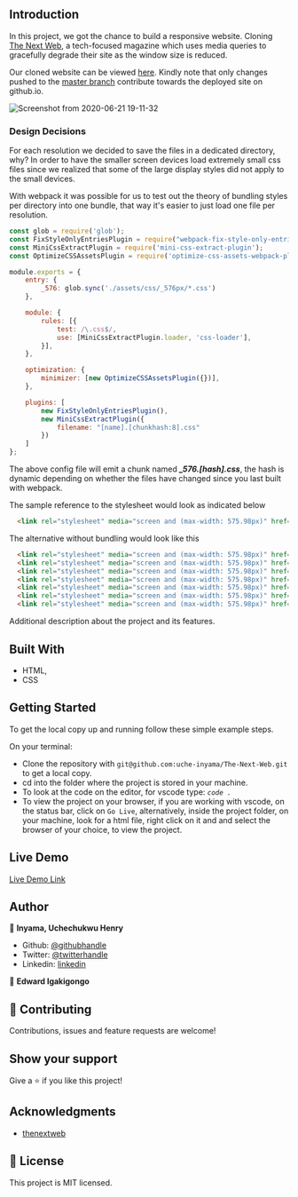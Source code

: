 ## Introduction

In this project, we got the chance to build a responsive website. Cloning [The Next Web](https://thenextweb.com), a tech-focused magazine which uses media 
queries to gracefully degrade their site as the window size is reduced.

Our cloned website can be viewed [here](https://igakigongo.github.io/The-Next-Web/). Kindly note that only changes pushed to the
[master branch](https://github.com/igakigongo/The-Next-Web/tree/master) contribute towards the deployed site on github.io.


![Screenshot from 2020-06-21 19-11-32](https://user-images.githubusercontent.com/46329537/85231936-47b9b880-b3f3-11ea-80c3-a0cb2854d842.png)



### Design Decisions
For each resolution we decided to save the files in a dedicated directory, why? In order to have the smaller screen devices load extremely 
small css files since we realized that some of the large display styles did not apply to the small devices.

With webpack it was possible for us to test out the theory of bundling styles per directory into one bundle, that way it's easier to
just load one file per resolution. 

```javascript
const glob = require('glob');
const FixStyleOnlyEntriesPlugin = require("webpack-fix-style-only-entries");
const MiniCssExtractPlugin = require('mini-css-extract-plugin');
const OptimizeCSSAssetsPlugin = require('optimize-css-assets-webpack-plugin');

module.exports = {
	entry: {
		_576: glob.sync('./assets/css/_576px/*.css')
	},

	module: {
		rules: [{
			test: /\.css$/,
			use: [MiniCssExtractPlugin.loader, 'css-loader'],
		}],
	},

	optimization: {
		minimizer: [new OptimizeCSSAssetsPlugin({})],
	},

	plugins: [
		new FixStyleOnlyEntriesPlugin(),
		new MiniCssExtractPlugin({
			filename: "[name].[chunkhash:8].css"
		})
	]
};
```
The above config file will emit a chunk named ***_576.[hash].css***, the hash is dynamic depending on whether the files have changed
since you last built with webpack.

The sample reference to the stylesheet would look as indicated below

```html
  <link rel="stylesheet" media="screen and (max-width: 575.98px)" href="./dist/_576.718afe60.css" />
```

The alternative without bundling would look like this

```html
  <link rel="stylesheet" media="screen and (max-width: 575.98px)" href="./assets/css/_576px/app.css" />
  <link rel="stylesheet" media="screen and (max-width: 575.98px)" href="./assets/css/_576px/cover-articles.css" />
  <link rel="stylesheet" media="screen and (max-width: 575.98px)" href="./assets/css/_576px/latest-news.css" />
  <link rel="stylesheet" media="screen and (max-width: 575.98px)" href="./assets/css/_576px/latest-deals.css" />
  <link rel="stylesheet" media="screen and (max-width: 575.98px)" href="./assets/css/_576px/latest-funding.css" />
  <link rel="stylesheet" media="screen and (max-width: 575.98px)" href="./assets/css/_576px/apps-gear-tech.css" />
  <link rel="stylesheet" media="screen and (max-width: 575.98px)" href="./assets/css/_576px/footer.css" />
```


Additional description about the project and its features.

## Built With

- HTML,
- CSS

## Getting Started

To get the local copy up and running follow these simple example steps.

On your terminal: 

- Clone the repository with `git@github.com:uche-inyama/The-Next-Web.git` to get a local copy.
- cd into the folder where the project is stored in your machine.
- To look at the code on the editor, for vscode type: *`code . `*
- To view the project on your browser, if you are working with vscode, on the status bar, click on `Go Live`,
  alternatively, inside the project folder, on your machine, look for a html file, right click on it and 
  and select the browser of your choice, to view the project.

## Live Demo

[Live Demo Link](https://igakigongo.github.io/The-Next-Web/)


## Author

👤 **Inyama, Uchechukwu Henry**


- Github: [@githubhandle](https://github.com/uche-inyama)
- Twitter: [@twitterhandle](https://twitter.com/euuoc)
- Linkedin: [linkedin](https://www.linkedin.com/in/uchechukwu-inyama-b3429a105/)

👤 **Edward Igakigongo**

## 🤝 Contributing

Contributions, issues and feature requests are welcome!

## Show your support

Give a ⭐️ if you like this project!

## Acknowledgments

- [thenextweb](https://thenextweb.com/) 

## 📝 License

This project is MIT licensed.

